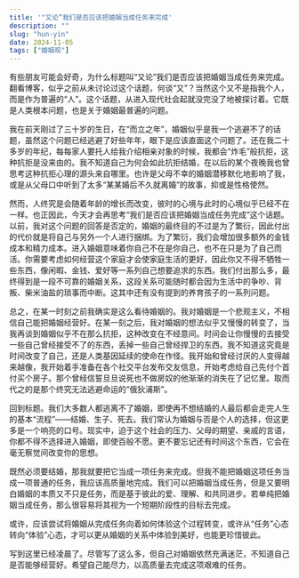 ```yaml
---
title: '"又论”我们是否应该把婚姻当成任务来完成'
description: ""
slug: "hun-yin"
date: 2024-11-05
tags: ["婚姻观"]
---
```


有些朋友可能会好奇，为什么标题叫“又论”我们是否应该把婚姻当成任务来完成。翻看博客，似乎之前从未讨论过这个话题，何谈“又”？当然这个又不是指我个人，而是作为普遍的“人”。这个话题，从进入现代社会起就没完没了地被探讨着。它既是人类根本问题，也是关于婚姻最普遍的问题。

我在前天刚过了三十岁的生日，在“而立之年”，婚姻似乎是我一个逃避不了的话题，虽然这个问题已经逃避了好些年年，眼下是应该直面这个问题了。还在我二十多岁的年纪，每每家人要托人给我介绍相亲对象的时候，我都会“炸毛”般抗拒，这种抗拒是没来由的。我不知道自己为何会如此抗拒结婚，在以后的某个夜晚我也曾思考这种抗拒心理的源头来自哪里。也许是父母不幸的婚姻潜移默化地影响了我，或是从父母口中听到了太多“某某婚后不久就离婚”的故事，抑或是性格使然。

然而，人终究是会随着年龄的增长而改变，彼时的心境与此时的心境似乎已经不在一样。也正因此，今天才会再思考“我们是否应该把婚姻当成任务完成”这个话题。以前，我对这个问题的回答是否定的，婚姻的最终目的不过是为了繁衍，因此付出的代价就是将自己与另外一个人进行捆绑。为了繁衍，我们会增加很多额外的金钱成本和精力成本。进入婚姻意味着你自己不在是你自己，也不在只是为了自己而活。你需要考虑如何经营这个家庭才会使家庭生活的更好，因此你又不得不牺牲一些东西，像闲暇、金钱、爱好等一系列自己想要追求的东西。我们付出那么多，最终得到是一段不可靠的婚姻关系，这段关系可能随时都会因为生活中的争吵、背叛、柴米油盐的琐事而中断。这其中还有没有提到的养育孩子的一系列问题。

总之，在某一时刻之前我确实是这么看待婚姻的。我对婚姻是一个悲观主义，不相信自己能把婚姻经营好。在某一刻之后，我对婚姻的想法似乎又慢慢的转变了，当我再谈到婚姻似乎不在那么抗拒，这种改变在不经意间。时间会让你慢慢的去接受一些自己曾经接受不了的东西，丢掉一些自己曾经捍卫的东西。我不知道这究竟是时间改变了自己，还是人类基因延续的使命在作怪。我开始和曾经讨厌的人变得越来越像，我开始着手准备在各个社交平台发布交友信息，开始考虑给自己先付个首付买个房子。那个曾经信誓旦旦说死也不做房奴的他渐渐的消失在了记忆里。取而代之的是那个终究无法逃避命运的“俄狄浦斯”。

回到标题。我们大多数人都逃离不了婚姻，即使再不想结婚的人最后都会走完人生的基本“流程”——结婚、生子、死去。我们常认为婚姻与否是个人的选择，但这更多是一个响亮的口号。现实中，迫于这个社会的压力、父母的期望、亲戚的言语，你都不得不选择进入婚姻，即使百般不愿。更不要忘记还有时间这个东西，它会在毫无察觉间改变你的思想。

既然必须要结婚，那我就要把它当成一项任务来完成。但我不能把婚姻这项任务当成一项普通的任务，我应该高质量地完成。我们可以把婚姻当成任务，但是又要明白婚姻的本质又不只是任务，而是基于彼此的爱、理解、和共同进步。若单纯把婚姻当成任务，那么很容易将其视为一个短期阶段性的目标去完成。

或许，应该尝试将婚姻从完成任务向着如何体验这个过程转变，或许从“任务”心态转向“体验”心态，才可以更从婚姻的关系中体验到美好，也能更珍惜彼此。

写到这里已经凌晨了。尽管写了这么多，但自己对婚姻依然充满迷茫，不知道自己是否能够经营好。希望自己能尽力，以高质量去完成这项艰难的任务。
